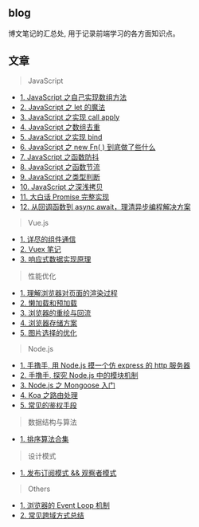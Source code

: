 ## blog
博文笔记的汇总处, 用于记录前端学习的各方面知识点。

## 文章
> JavaScript
- [1. JavaScript 之自己实现数组方法](https://github.com/zenglinan/blog/issues/1)
- [2. JavaScript 之 let 的魔法](https://github.com/zenglinan/blog/issues/2)
- [3. JavaScript 之实现 call apply](https://github.com/zenglinan/blog/issues/3)
- [4. JavaScript 之数组去重](https://github.com/zenglinan/blog/issues/4)
- [5. JavaScript 之实现 bind](https://github.com/zenglinan/blog/issues/5)
- [6. JavaScript 之 new Fn( ) 到底做了些什么](https://github.com/zenglinan/blog/issues/6)
- [7. JavaScript 之函数防抖](https://github.com/zenglinan/blog/issues/7)
- [8. JavaScript 之函数节流](https://github.com/zenglinan/blog/issues/8)
- [9. JavaScript 之类型判断](https://github.com/zenglinan/blog/issues/9)
- [10. JavaScript 之深浅拷贝](https://github.com/zenglinan/blog/issues/17)
- [11. 大白话 Promise 完整实现](https://github.com/zenglinan/blog/issues/34)
- [12. 从回调函数到 async await，理清异步编程解决方案](https://github.com/zenglinan/blog/issues/35)

> Vue.js
- [1. 详尽的组件通信](https://github.com/zenglinan/blog/issues/30)
- [2. Vuex 笔记](https://github.com/zenglinan/blog/issues/36)
- [3. 响应式数据实现原理](https://github.com/zenglinan/blog/issues/33)

> 性能优化
- [1. 理解浏览器对页面的渲染过程](https://github.com/zenglinan/blog/issues/10)
- [2. 懒加载和预加载 ](https://github.com/zenglinan/blog/issues/11)
- [3. 浏览器的重绘与回流](https://github.com/zenglinan/blog/issues/12)
- [4. 浏览器存储方案](https://github.com/zenglinan/blog/issues/13)
- [5. 图片选择的优化](https://github.com/zenglinan/blog/issues/23)

> Node.js
- [1. 手撸手, 用 Node.js 摸一个仿 express 的 http 服务器](https://github.com/zenglinan/blog/issues/15)
- [2. 手撸手, 探究 Node.js 中的模块机制](https://github.com/zenglinan/blog/issues/16)
- [3. Node.js 之 Mongoose 入门](https://github.com/zenglinan/blog/issues/20)
- [4. Koa 之路由处理](https://github.com/zenglinan/blog/issues/27)
- [5. 常见的鉴权手段](https://github.com/zenglinan/blog/issues/25)

> 数据结构与算法
- [1. 排序算法合集](https://github.com/zenglinan/blog/issues/38)

> 设计模式
- [1. 发布订阅模式 && 观察者模式](https://github.com/zenglinan/blog/issues/37)

> Others
- [1. 浏览器的 Event Loop 机制](https://github.com/zenglinan/blog/issues/18)
- [2. 常见跨域方式总结](https://github.com/zenglinan/blog/issues/29)

